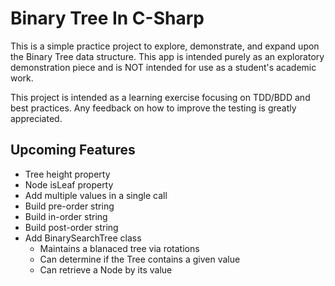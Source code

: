 # Binary Tree In C-Sharp

This is a simple practice project to explore, demonstrate, and expand upon the Binary Tree data structure. This app is intended purely as an exploratory demonstration piece and is NOT intended for use as a student's academic work.

This project is intended as a learning exercise focusing on TDD/BDD and best practices. Any feedback on how to improve the testing is greatly appreciated.

## Upcoming Features

- Tree height property
- Node isLeaf property
- Add multiple values in a single call
- Build pre-order string
- Build in-order string
- Build post-order string
- Add BinarySearchTree class
  - Maintains a blanaced tree via rotations
  - Can determine if the Tree contains a given value
  - Can retrieve a Node by its value
